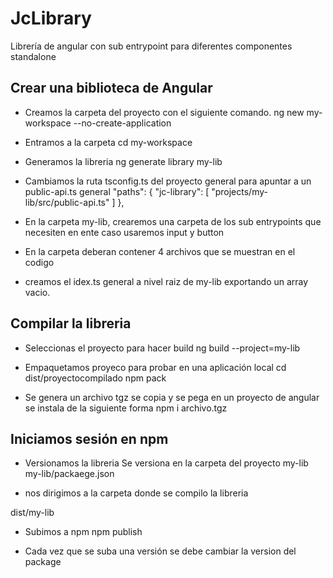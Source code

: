 # JcLibrary
Librería de angular con sub entrypoint para diferentes componentes standalone

## Crear una biblioteca de Angular

- Creamos la carpeta del proyecto con el siguiente comando.
ng new my-workspace --no-create-application 

- Entramos a la carpeta
cd my-workspace

- Generamos la libreria
ng generate library my-lib 

- Cambiamos la ruta tsconfig.ts del proyecto general para apuntar a un public-api.ts general
   "paths": {
      "jc-library": [
        "projects/my-lib/src/public-api.ts"
      ]
    },

- En la carpeta my-lib, crearemos una carpeta de los sub entrypoints que necesiten en ente caso usaremos input y button

- En la carpeta deberan contener 4 archivos que se muestran en el codigo

- creamos el idex.ts general a nivel raiz de my-lib exportando un array vacio.

## Compilar la libreria
- Seleccionas el proyecto para hacer build 
ng build --project=my-lib

- Empaquetamos proyeco para probar en una aplicación local
cd dist/proyectocompilado
npm pack

- Se genera un archivo tgz se copia y se pega en un proyecto de angular se instala de la siguiente forma
npm i archivo.tgz


## Iniciamos sesión en npm 

- Versionamos la libreria
Se versiona en la carpeta del proyecto my-lib
my-lib/packaege.json

- nos dirigimos a la carpeta donde se compilo la libreria

dist/my-lib

- Subimos a npm 
npm publish

- Cada vez que se suba una versión se debe cambiar la version del package
